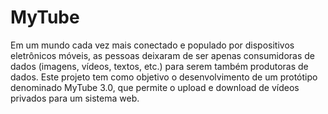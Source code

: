 MyTube
======

Em um mundo cada vez mais conectado e populado por dispositivos eletrônicos móveis, as pessoas  deixaram de ser apenas consumidoras de dados (imagens, vídeos, textos, etc.) para serem também  produtoras de dados.   Este projeto tem como objetivo o desenvolvimento de um protótipo denominado MyTube  3.0, que permite o upload e download de vídeos privados para um sistema web.
